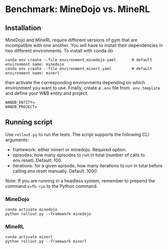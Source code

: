 # Benchmark: MineDojo vs. MineRL

## Installation

MineDojo and MineRL require different versions of gym that are incompatible with one another. You will have to install their dependencies in two different environments. To install with conda do

```
conda env create --file environment_minedojo.yaml       # default environment name: minedojo
conda env create --file environment_minerl.yaml         # default environment name: minerl
```

then activate the corresponding environments depending on which environment you want to use. Finally, create a `.env` file from `.env.template` and define your W&B entity and project.

```
WANDB_ENTITY=
WANDB_PROJECT=
```

## Running script

Use `rollout.py` to run the tests. The script supports the following CLI arguments:
* framework: either minerl or minedojo. Required option.
* episodes: how many episodes to run in total (number of calls to env.reset). Default: 100.
* iterations: for a given episode, how many iterations to run in total before calling env.reset manually. Default: 1000.

Note: If you are running in a headless system, remember to prepend the command `xvfb-run` to the Python command.

### MineDojo

```
conda activate minedojo
python rollout.py --framework minedojo
```

### MineRL

```
conda activate minerl
python rollout.py --framework minerl
```
